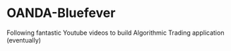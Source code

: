 # OANDA-Bluefever
Following fantastic Youtube videos to build Algorithmic Trading application (eventually)
